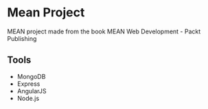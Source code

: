 # Mean Project
MEAN project made from the book MEAN Web Development - Packt Publishing

## Tools

  * MongoDB
  * Express
  * AngularJS
  * Node.js
